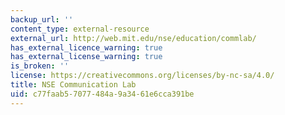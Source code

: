 ```yaml
---
backup_url: ''
content_type: external-resource
external_url: http://web.mit.edu/nse/education/commlab/
has_external_licence_warning: true
has_external_license_warning: true
is_broken: ''
license: https://creativecommons.org/licenses/by-nc-sa/4.0/
title: NSE Communication Lab
uid: c77faab5-7077-484a-9a34-61e6cca391be
---
```

